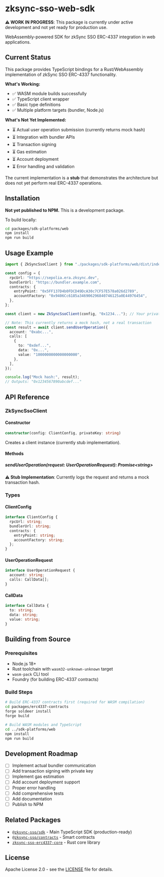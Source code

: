 # zksync-sso-web-sdk

**⚠️ WORK IN PROGRESS**: This package is currently under active
development and not yet ready for production use.

WebAssembly-powered SDK for zkSync SSO ERC-4337 integration in web applications.

## Current Status

This package provides TypeScript bindings for a
Rust/WebAssembly implementation of zkSync SSO ERC-4337 functionality.

**What's Working:**

- ✅ WASM module builds successfully
- ✅ TypeScript client wrapper
- ✅ Basic type definitions
- ✅ Multiple platform targets (bundler, Node.js)

**What's Not Yet Implemented:**

- ⏳ Actual user operation submission (currently returns mock hash)
- ⏳ Integration with bundler APIs
- ⏳ Transaction signing
- ⏳ Gas estimation
- ⏳ Account deployment
- ⏳ Error handling and validation

The current implementation is a **stub**
that demonstrates the architecture but does not yet perform real ERC-4337 operations.

## Installation

**Not yet published to NPM.** This is a development package.

To build locally:

```bash
cd packages/sdk-platforms/web
npm install
npm run build
```

## Usage Example

```typescript
import { ZkSyncSsoClient } from "./packages/sdk-platforms/web/dist/index.js";

const config = {
  rpcUrl: "https://sepolia.era.zksync.dev",
  bundlerUrl: "https://bundler.example.com",
  contracts: {
    entryPoint: "0x5FF137D4b0FDCD49DcA30c7CF57E578a026d2789",
    accountFactory: "0x9406Cc6185a346906296840746125a0E44976454",
  },
};

const client = new ZkSyncSsoClient(config, "0x1234..."); // Your private key

// Note: This currently returns a mock hash, not a real transaction
const result = await client.sendUserOperation({
  account: "0xabc...",
  calls: [
    {
      to: "0xdef...",
      data: "0x...",
      value: "1000000000000000000",
    },
  ],
});

console.log("Mock hash:", result);
// Outputs: "0x1234567890abcdef..."
```

## API Reference

### ZkSyncSsoClient

#### Constructor

```typescript
constructor(config: ClientConfig, privateKey: string)
```

Creates a client instance (currently stub implementation).

#### Methods

##### sendUserOperation(request: UserOperationRequest): Promise\<string\>

**⚠️ Stub Implementation**: Currently logs the request
and returns a mock transaction hash.

### Types

#### ClientConfig

```typescript
interface ClientConfig {
  rpcUrl: string;
  bundlerUrl: string;
  contracts: {
    entryPoint: string;
    accountFactory: string;
  };
}
```

#### UserOperationRequest

```typescript
interface UserOperationRequest {
  account: string;
  calls: CallData[];
}
```

#### CallData

```typescript
interface CallData {
  to: string;
  data: string;
  value: string;
}
```

## Building from Source

### Prerequisites

- Node.js 18+
- Rust toolchain with `wasm32-unknown-unknown` target
- `wasm-pack` CLI tool
- Foundry (for building ERC-4337 contracts)

### Build Steps

```bash
# Build ERC-4337 contracts first (required for WASM compilation)
cd packages/erc4337-contracts
forge soldeer install
forge build

# Build WASM modules and TypeScript
cd ../sdk-platforms/web
npm install
npm run build
```

## Development Roadmap

- [ ] Implement actual bundler communication
- [ ] Add transaction signing with private key
- [ ] Implement gas estimation
- [ ] Add account deployment support
- [ ] Proper error handling
- [ ] Add comprehensive tests
- [ ] Add documentation
- [ ] Publish to NPM

## Related Packages

- [`@zksync-sso/sdk`](../../sdk/) - Main TypeScript SDK (production-ready)
- [`@zksync-sso/contracts`](../../contracts/) - Smart contracts
- [`zksync-sso-erc4337-core`](../rust/zksync-sso-erc4337/) - Rust core library

## License

Apache License 2.0 - see the [LICENSE](../../../LICENSE-APACHE) file for
details.
